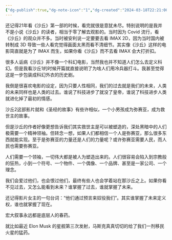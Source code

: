 ```yaml
---
{"dg-publish":true,"dg-note-icon":"1","dg-created":"2024-03-18T22:21:00","dg-updated":"2024-03-18T22:21:00","tags":["movie","dune"],"dg-path":"观影/沙丘2影评.md","permalink":"/观影/沙丘2影评/","dgPassFrontmatter":true,"noteIcon":"1","created":"2024-03-18T22:21:00","updated":"2024-03-18T22:21:00"}
---
```


还记得21年看《沙丘》第一部的时候，看完就很是意犹未尽。特别说明的是我并不是小说《沙丘》的读者，相当于零了解去观影的。当时因为 Covid 流行，看《沙丘》的观众并不多。当时被安利说一定要要去看 IMAX 2D，因为当时国内被转制成 3D 导致一些人看完觉得画面太黑而看不清细节。其实像《沙丘》这样的电影简直就是为了 IMAX 而生，如果你看《沙丘》而不去看 IMAX 会大打折扣。

很多人诟病《沙丘》并不像一个科幻电影，当然我也并不知道人们怎么去定义科幻。但是我看沙丘1的时候开篇就直接说明了为啥人们用冷兵器打斗。我甚至觉得这是一步包装成科幻外衣的历史剧。

我倒是很喜欢电影的设定，因为只要人性相同，我们的过去就是我们的未来，人类的未来同样也是人类的过去。谁说了科技进步了就没了皇帝，谁说了科技进步人类就进化掉了最初的情感。

沙丘2这部影片就和《圣经的故事》有些许相似，一个小男孩成为弥赛亚，成为救世主的故事。

但是沙丘的作者好像更想告诉我们其实救世主是可以被塑造的，深处黑暗中的人们极需要一个精神领袖。但转念一想，如果人们都相信一个人是弥赛亚，那么很多东西就能实现。至于是弥赛亚的力量还是人们的力量呢？或许弥赛亚需要人民，而人民也需要弥赛亚。

人们需要一个领袖，一切伟大都是被人为塑造出来的。人们很容易会陷入到宗教般的狂热，小到一个符号、一个物件、一个偶像、一个品牌、甚至是一家公司、一个理念。

我们会爱过他们，也会恨过他们，最终有些人也会学着站在那沙丘之上。如果你看不见过去，又怎么能看到未来？谁掌握了过去，谁就掌握了未来。

还记得影片女主的一句台词：“他们通过预言来奴役我们”。其实谁掌握了未来定义权，谁也就掌握了现在。

宏大叙事永远都是底层人的春药。

就比如最近 Elon Musk 的星舰第三次发射，马斯克真真切切的给了我们一剂移民火星的猛药。

